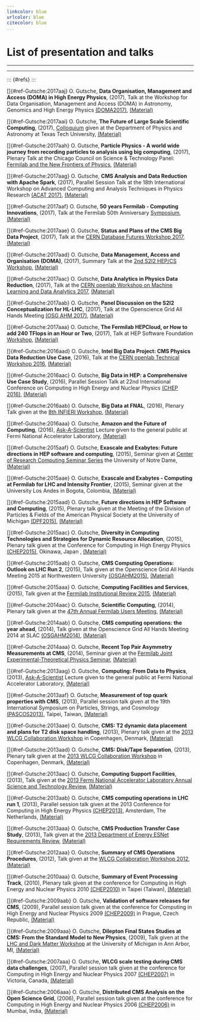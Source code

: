 ```yaml
---
linkcolor: blue
urlcolor: blue
citecolor: blue
...
```


# List of presentation and talks


---
---

::: {#refs}
:::

[]{#ref-Gutsche:2017aaj} O. Gutsche, **Data Organisation, Management and
Access (DOMA) in High Energy Physics**, (2017), Talk at the Workshop for
Data Organisation, Management and Access (DOMA) in Astronomy, Genomics
and High Energy Physics
[(DOMA2017)](https://indico.cern.ch/event/669506/),
[(Material)](https://indico.cern.ch/event/669506/contributions/2782205/attachments/1560005/2455367/171116_-_DOMA_workshop_-_HEP_Data_Management_Introduction.pdf)

[]{#ref-Gutsche:2017aai} O. Gutsche, **The Future of Large Scale
Scientific Computing**, (2017),
[Colloquium](http://www.depts.ttu.edu/phas/News_and_Events/Colloquia/F2017_abs/Colloquium10-24-17_Gutsche.pdf)
given at the Department of Physics and Astronomy at Texas Tech
University, [(Material)](https://goo.gl/iGtivw)

[]{#ref-Gutsche:2017aah} O. Gutsche, **Particle Physics - A world wide
journey from recording particles to analysis using big computing**,
(2017), Plenary Talk at the Chicago Council on Science & Technology
Panel: [Fermilab and the New Frontiers of
Physics](http://www.c2st.org/event/2017/09/fermilab-and-new-frontiers-physics),
[(Material)](https://goo.gl/wDB5SU)

[]{#ref-Gutsche:2017aag} O. Gutsche, **CMS Analysis and Data Reduction
with Apache Spark**, (2017), Parallel Session Talk at the 18th
International Workshop on Advanced Computing and Analysis Techniques in
Physics Research [(ACAT 2017)](https://indico.cern.ch/event/567550/),
[(Material)](https://indico.cern.ch/event/567550/contributions/2629602/attachments/1511348/2357033/170822_-_ACAT2017_-_Gutsche_-_CMS_Analysis_and_Data_Reduction_with_Apache_Spark.pdf)

[]{#ref-Gutsche:2017aaf} O. Gutsche, **50 years Fermilab - Computing
Innovations**, (2017), Talk at the Fermilab 50th Anniversary
[Symposium](https://indico.fnal.gov/event/12923/other-view?view=standard),
[(Material)](https://indico.fnal.gov/event/12923/session/7/contribution/38/material/slides/0.pdf)

[]{#ref-Gutsche:2017aae} O. Gutsche, **Status and Plans of the CMS Big
Data Project**, (2017), Talk at the [CERN Database Futures Workshop
2017](https://indico.cern.ch/event/615499/overview),
[(Material)](https://indico.cern.ch/event/615499/contributions/2595656/attachments/1466741/2267840/170529_-_Status_and_Plans_of_the_CMS_Big_Data_Project.pdf)

[]{#ref-Gutsche:2017aad} O. Gutsche, **Data Management, Access and
Organisation (DOMA)**, (2017), Summary Talk at the [2nd S2I2 HEP/CS
Workshop](https://indico.cern.ch/event/622920/overview),
[(Material)](https://indico.cern.ch/event/622920/contributions/2578759/attachments/1453378/2241927/170503_-_CS-HEP_S2I2_workshop_-_data_management_parallel_session_-_Summary.pdf)

[]{#ref-Gutsche:2017aac} O. Gutsche, **Data Analytics in Physics Data
Reduction**, (2017), Talk at the [CERN openlab Workshop on Machine
Learning and Data Analytics
2017](https://indico.cern.ch/event/627852/overview),
[(Material)](https://indico.cern.ch/event/627852/contributions/2548016/attachments/1450704/2236815/170427_-_Data_Analytics_-_Physics_Data_Reduction.pdf)

[]{#ref-Gutsche:2017aab} O. Gutsche, **Panel Discussion on the S2I2
Conceptualization for HL-LHC**, (2017), Talk at the Openscience Grid All
Hands Meeting [(OSG AHM
2017)](https://indico.fnal.gov/event/12973/overview),
[(Material)](https://goo.gl/nQx2K2)

[]{#ref-Gutsche:2017aaa} O. Gutsche, **The Fermilab HEPCloud, or How to
add 240 TFlops in an Hour or Two**, (2017), Talk at HEP Software
Foundation
[Workshop](https://indico.cern.ch/event/570249/timetable/?view=standard),
[(Material)](https://indico.cern.ch/event/570249/contributions/2423184/attachments/1400468/2137237/170123_-_HSF_CWP_HEPCloud_-_Gutsche.pdf)

[]{#ref-Gutsche:2016aad} O. Gutsche, **Intel Big Data Project: CMS
Physics Data Reduction Use Case**, (2016), Talk at the [CERN openlab
Technical Workshop 2016](https://indico.cern.ch/event/575212/),
[(Material)](https://indico.cern.ch/event/575212/contributions/2361379/attachments/1385967/2109083/161209_-_Gutsche_-_CMS_Physics_Data_Reduction.pdf)

[]{#ref-Gutsche:2016aac} O. Gutsche, **Big Data in HEP: a Comprehensive
Use Case Study**, (2016), Parallel Session Talk at 22nd International
Conference on Computing in High Energy and Nuclear Physics [(CHEP
2016)](http://chep2016.org),
[(Material)](https://indico.cern.ch/event/505613/contributions/2228345/attachments/1347701/2045001/Oral-360.pdf)

[]{#ref-Gutsche:2016aab} O. Gutsche, **Big Data at FNAL**, (2016),
Plenary Talk given at the [8th INFIERI
Workshop](https://indico.cern.ch/event/557734/),
[(Material)](https://indico.cern.ch/event/557734/contributions/2331004/attachments/1358570/2054785/161020_-_Gutsche_-_Big_Data_at_FNAL.pdf)

[]{#ref-Gutsche:2016aaa} O. Gutsche, **Amazon and the Future of
Computing**, (2016),
[Ask-A-Scientist](http://ed.fnal.gov/programs/tours/ask-a-scientist.shtml)
Lecture given to the general public at Fermi National Accelerator
Laboratory,
[(Material)](http://home.fnal.gov/~peterg/Ask-a-Scientist/Gutsche_10jan2016_Amazon.pdf)

[]{#ref-Gutsche:2015aaf} O. Gutsche, **Exascale and Exabytes: Future
directions in HEP software and computing**, (2015), Seminar given at
[Center of Research Computing Seminar
Series](https://crc.nd.edu/index.php/news-events/seminar-series?limitstart=0)
the University of Notre Dame,
[(Material)](https://crc.nd.edu/index.php/news-events/seminar-series/236-oliver-gutsche-seminar)

[]{#ref-Gutsche:2015aae} O. Gutsche, **Exascale and Exabytes - Computing
at Fermilab for LHC and Intensity Frontier**, (2015), Seminar given at
the University Los Andes in Bogota, Colombia,
[(Material)](http://cd-docdb.fnal.gov/cgi-bin/ShowDocument?docid=5595)

[]{#ref-Gutsche:2015aad} O. Gutsche, **Future directions in HEP Software
and Computing**, (2015), Plenary talk given at the Meeting of the
Division of Particles & Fields of the American Physical Society at the
University of Michigan
[(DPF2015)](https://indico.cern.ch/event/361123/),
[(Material)](https://indico.cern.ch/event/361123/contributions/856386/attachments/1137189/1627708/150806_-_Oliver_Gutsche_-_DPF2015_-_Future_directions_in_HEP_Software_and_Computing.pdf)

[]{#ref-Gutsche:2015aac} O. Gutsche, **Diversity in Computing
Technologies and Strategies for Dynamic Resource Allocation**, (2015),
Plenary talk given at the Conference for Computing in High Energy
Physics [(CHEP2015)](http://chep2015.kek.jp), Okinawa, Japan ,
[(Material)](https://indico.cern.ch/event/304944/contributions/1672295/attachments/578531/796671/150415_-_CHEP2015_-_Diversity_in_Computing_Technologies_and_Strategies_for_Dynamic_Resource_Allocation.pdf)

[]{#ref-Gutsche:2015aab} O. Gutsche, **CMS Computing Operations: Outlook
on LHC Run 2**, (2015), Talk given at the Openscience Grid All Hands
Meeting 2015 at Northwestern University
[(OSGAHM2015)](http://sites.northwestern.edu/osg-ahm2015/),
[(Material)](https://indico.cern.ch/event/373091/contributions/884894/attachments/742805/1018954/150323_-_OSG_AHM_-_Outlook_on_LHC_Run_2.pdf)

[]{#ref-Gutsche:2015aaa} O. Gutsche, **Computing Facilities and
Services**, (2015), Talk given at the [Fermilab Institutional Review
2015](https://indico.fnal.gov/event/9353/overview),
[(Material)](https://indico.fnal.gov/event/9353/contribution/29/material/0/0.pdf)

[]{#ref-Gutsche:2014aac} O. Gutsche, **Scientific Computing**, (2014),
Plenary talk given at the [47th Annual Fermilab Users
Meeting](https://indico.fnal.gov/event/8126/),
[(Material)](https://indico.fnal.gov/event/8126/session/10/contribution/28/material/slides/0.pdf)

[]{#ref-Gutsche:2014aab} O. Gutsche, **CMS computing operations: the
year ahead**, (2014), Talk given at the Openscience Grid All Hands
Meeting 2014 at SLAC
[(OSGAHM2014)](https://indico.fnal.gov/event/7207/),
[(Material)](https://indico.cern.ch/event/307084/contributions/1677658/attachments/585387/805784/140407_OSG_All_Hands_Gutsche_CMS_Operations.pdf)

[]{#ref-Gutsche:2014aaa} O. Gutsche, **Recent Top Pair Asymmetry
Measurements at CMS**, (2014), Seminar given at the [Fermilab Joint
Experimental-Theoretical Physics Seminar](http://theory.fnal.gov/jetp/),
[(Material)](http://web.fnal.gov/organization/theory/JETP/2014/140214_Gutsche_Top_Asymmetries_At_CMS.pdf)

[]{#ref-Gutsche:2013aag} O. Gutsche, **Computing: From Data to
Physics**, (2013),
[Ask-A-Scientist](http://ed.fnal.gov/programs/tours/ask-a-scientist.shtml)
Lecture given to the general public at Fermi National Accelerator
Laboratory,
[(Material)](http://home.fnal.gov/~peterg/Ask-a-Scientist/Gutsche_Computing_1dec2013.pdf)

[]{#ref-Gutsche:2013aaf} O. Gutsche, **Measurement of top quark
properties with CMS**, (2013), Parallel session talk given at the 19th
International Symposium on Particles, Strings, and Cosmology
[(PASCOS2013)](http://phy.ncu.edu.tw/hep/pascos2013/), Taipei, Taiwan,
[(Material)](https://indico.cern.ch/event/282414/contributions/643467/attachments/519717/717055/131124_gutsche_pascos_cms_top_properties.pdf)

[]{#ref-Gutsche:2013aae} O. Gutsche, **CMS: T2 dynamic data placement
and plans for T2 disk space handling**, (2013), Plenary talk given at
the [2013 WLCG Collaboration
Workshop](https://indico.cern.ch/event/251191/) in Copenhagen, Denmark,
[(Material)](https://indico.cern.ch/event/251191/contributions/551404/attachments/436663/605928/131111_cms_dynamic_data_placement_and_cache_release.pdf)

[]{#ref-Gutsche:2013aad} O. Gutsche, **CMS: Disk/Tape Separation**,
(2013), Plenary talk given at the [2013 WLCG Collaboration
Workshop](https://indico.cern.ch/event/251191/) in Copenhagen, Denmark,
[(Material)](https://indico.cern.ch/event/251191/contributions/551426/attachments/436677/605949/20131111-disktape.pdf)

[]{#ref-Gutsche:2013aac} O. Gutsche, **Computing Support Facilities**,
(2013), Talk given at the [2013 Fermi National Accelerator Laboratory
Annual Science and Technology
Review](https://indico.fnal.gov/event/6589/),
[(Material)](https://indico.fnal.gov/event/6589/session/7/contribution/33/material/2/0.pdf)

[]{#ref-Gutsche:2013aab} O. Gutsche, **CMS computing operations in LHC
run 1**, (2013), Parallel session talk given at the 2013 Conference for
Computing in High Energy Physics [(CHEP2013)](http://www.chep2013.org),
Amsterdam, The Netherlands,
[(Material)](https://indico.cern.ch/event/214784/contributions/1512450/attachments/340856/475677/131017_chep_cms_computing_operations_lhc_run_1.pdf)

[]{#ref-Gutsche:2013aaa} O. Gutsche, **CMS Production Transfer Case
Study**, (2013), Talk given at the [2013 Department of Energy ESNet
Requirements
Review](https://es.net/science-engagement/science-requirements-reviews/network-requirements-reviews/previous-reviews/hep-np-requirements-review-2/),
[(Material)](https://www.dropbox.com/s/1qfhn8opvpo4urd/130820_ESNet_Review.pdf?dl=0)

[]{#ref-Gutsche:2012aaa} O. Gutsche, **Summary of CMS Operations
Procedures**, (2012), Talk given at the [WLCG Collaboration Workshop
2012](https://indico.cern.ch/event/146547/),
[(Material)](https://indico.cern.ch/event/146547/contributions/174492/subcontributions/16565/attachments/140260/198930/120519_wlcg_workshop_ops_status.pdf)

[]{#ref-Gutsche:2010aaa} O. Gutsche, **Summary of Event Processing
Track**, (2010), Plenary talk given at the conference for Computing in
High Energy and Nuclear Physics 2010
[(CHEP2010)](http://event.twgrid.org/chep2010/) in Taipei (Taiwan),
[(Material)](https://www.dropbox.com/s/8fctqtz2i9ac5z4/101022_chep10_event_processing_summary.pdf?dl=0)

[]{#ref-Gutsche:2009aab} O. Gutsche, **Validation of software releases
for CMS**, (2009), Parallel session talk given at the conference for
Computing in High Energy and Nuclear Physics 2009
[(CHEP2009)](http://www.particle.cz/conferences/chep2009/) in Prague,
Czech Republic,
[(Material)](https://indico.cern.ch/event/35523/contributions/839956/attachments/705285/968243/090323_chep09_release_validation.pdf)

[]{#ref-Gutsche:2009aaa} O. Gutsche, **Dilepton Final States Studies at
CMS: From the Standard Model to New Physics**, (2009), Talk given at the
[LHC and Dark Matter
Workshop](http://www.umich.edu/~mctp/SciPrgPgs/events/2009/LHC/index.html)
at the University of Michigan in Ann Arbor, MI,
[(Material)](http://www.umich.edu/~mctp/SciPrgPgs/events/2009/LHC/talks/090109_cms_dilepton(oliver).pdf)

[]{#ref-Gutsche:2007aaa} O. Gutsche, **WLCG scale testing during CMS
data challenges**, (2007), Parallel session talk given at the conference
for Computing in High Energy and Nuclear Physics 2007
[(CHEP2007)](https://web.archive.org/web/20110128230030/http://www.chep2007.com/)
in Victoria, Canada,
[(Material)](https://indico.cern.ch/event/3580/contributions/1768547/attachments/712668/978384/070903_chep07_gutsche_wlcg_scale_tests.pdf)

[]{#ref-Gutsche:2006aaa} O. Gutsche, **Distributed CMS Analysis on the
Open Science Grid**, (2006), Parallel session talk given at the
conference for Computing in High Energy and Nuclear Physics 2006
[(CHEP2006)](https://web.archive.org/web/20110316032638/http://www.tifr.res.in/~chep06/)
in Mumbai, India,
[(Material)](https://indico.cern.ch/event/408139/contributions/979650/attachments/815512/1117428/060215_chep_osg.pdf)

